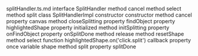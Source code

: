 splitHandler.ts.md
interface SplitHandler
	method cancel
	method select
	method split
class SplitHandlerImpl
	constructor constructor
	method cancel
	property canvas
	method closeSplitting
	property findObject
	property highlightedShape
	property initialized
	method initSplitting
	property onFindObject
	property onSplitDone
	method release
	method resetShape
	method select
		function highlightedShape.on('click.split') callback
		property once
		variable shape
	method split
	property splitDone
